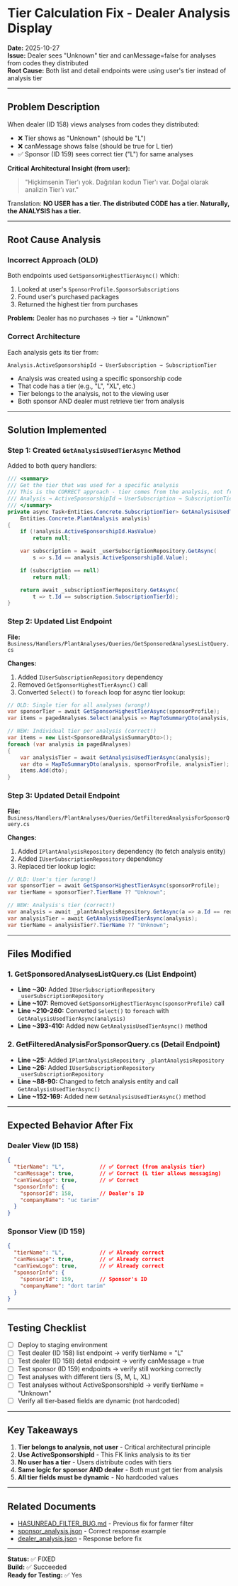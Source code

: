 # Tier Calculation Fix - Dealer Analysis Display

**Date:** 2025-10-27  
**Issue:** Dealer sees "Unknown" tier and canMessage=false for analyses from codes they distributed  
**Root Cause:** Both list and detail endpoints were using user's tier instead of analysis tier

---

## Problem Description

When dealer (ID 158) views analyses from codes they distributed:
- ❌ Tier shows as "Unknown" (should be "L")
- ❌ canMessage shows false (should be true for L tier)
- ✅ Sponsor (ID 159) sees correct tier ("L") for same analyses

**Critical Architectural Insight (from user):**
> "Hiçkimsenin Tier'ı yok. Dağıtılan kodun Tier'ı var. Doğal olarak analizin Tier'ı var."

Translation: **NO USER has a tier. The distributed CODE has a tier. Naturally, the ANALYSIS has a tier.**

---

## Root Cause Analysis

### Incorrect Approach (OLD)
Both endpoints used `GetSponsorHighestTierAsync()` which:
1. Looked at user's `SponsorProfile.SponsorSubscriptions`
2. Found user's purchased packages
3. Returned the highest tier from purchases

**Problem:** Dealer has no purchases → tier = "Unknown"

### Correct Architecture
Each analysis gets its tier from:
```
Analysis.ActiveSponsorshipId → UserSubscription → SubscriptionTier
```

- Analysis was created using a specific sponsorship code
- That code has a tier (e.g., "L", "XL", etc.)
- Tier belongs to the analysis, not to the viewing user
- Both sponsor AND dealer must retrieve tier from analysis

---

## Solution Implemented

### Step 1: Created `GetAnalysisUsedTierAsync` Method

Added to both query handlers:

```csharp
/// <summary>
/// Get the tier that was used for a specific analysis
/// This is the CORRECT approach - tier comes from the analysis, not from user
/// Analysis → ActiveSponsorshipId → UserSubscription → SubscriptionTier
/// </summary>
private async Task<Entities.Concrete.SubscriptionTier> GetAnalysisUsedTierAsync(
    Entities.Concrete.PlantAnalysis analysis)
{
    if (!analysis.ActiveSponsorshipId.HasValue)
        return null;

    var subscription = await _userSubscriptionRepository.GetAsync(
        s => s.Id == analysis.ActiveSponsorshipId.Value);

    if (subscription == null)
        return null;

    return await _subscriptionTierRepository.GetAsync(
        t => t.Id == subscription.SubscriptionTierId);
}
```

### Step 2: Updated List Endpoint

**File:** `Business/Handlers/PlantAnalyses/Queries/GetSponsoredAnalysesListQuery.cs`

**Changes:**
1. Added `IUserSubscriptionRepository` dependency
2. Removed `GetSponsorHighestTierAsync()` call
3. Converted `Select()` to `foreach` loop for async tier lookup:

```csharp
// OLD: Single tier for all analyses (wrong!)
var sponsorTier = await GetSponsorHighestTierAsync(sponsorProfile);
var items = pagedAnalyses.Select(analysis => MapToSummaryDto(analysis, sponsorProfile, sponsorTier));

// NEW: Individual tier per analysis (correct!)
var items = new List<SponsoredAnalysisSummaryDto>();
foreach (var analysis in pagedAnalyses)
{
    var analysisTier = await GetAnalysisUsedTierAsync(analysis);
    var dto = MapToSummaryDto(analysis, sponsorProfile, analysisTier);
    items.Add(dto);
}
```

### Step 3: Updated Detail Endpoint

**File:** `Business/Handlers/PlantAnalyses/Queries/GetFilteredAnalysisForSponsorQuery.cs`

**Changes:**
1. Added `IPlantAnalysisRepository` dependency (to fetch analysis entity)
2. Added `IUserSubscriptionRepository` dependency
3. Replaced tier lookup logic:

```csharp
// OLD: User's tier (wrong!)
var sponsorTier = await GetSponsorHighestTierAsync(sponsorProfile);
var tierName = sponsorTier?.TierName ?? "Unknown";

// NEW: Analysis's tier (correct!)
var analysis = await _plantAnalysisRepository.GetAsync(a => a.Id == request.PlantAnalysisId);
var analysisTier = await GetAnalysisUsedTierAsync(analysis);
var tierName = analysisTier?.TierName ?? "Unknown";
```

---

## Files Modified

### 1. GetSponsoredAnalysesListQuery.cs (List Endpoint)
- **Line ~30:** Added `IUserSubscriptionRepository _userSubscriptionRepository`
- **Line ~107:** Removed `GetSponsorHighestTierAsync(sponsorProfile)` call
- **Line ~210-260:** Converted `Select()` to `foreach` with `GetAnalysisUsedTierAsync(analysis)`
- **Line ~393-410:** Added new `GetAnalysisUsedTierAsync()` method

### 2. GetFilteredAnalysisForSponsorQuery.cs (Detail Endpoint)
- **Line ~25:** Added `IPlantAnalysisRepository _plantAnalysisRepository`
- **Line ~26:** Added `IUserSubscriptionRepository _userSubscriptionRepository`
- **Line ~88-90:** Changed to fetch analysis entity and call `GetAnalysisUsedTierAsync()`
- **Line ~152-169:** Added new `GetAnalysisUsedTierAsync()` method

---

## Expected Behavior After Fix

### Dealer View (ID 158)
```json
{
  "tierName": "L",           // ✅ Correct (from analysis tier)
  "canMessage": true,        // ✅ Correct (L tier allows messaging)
  "canViewLogo": true,       // ✅ Correct
  "sponsorInfo": {
    "sponsorId": 158,        // Dealer's ID
    "companyName": "uc tarim"
  }
}
```

### Sponsor View (ID 159)
```json
{
  "tierName": "L",           // ✅ Already correct
  "canMessage": true,        // ✅ Already correct
  "canViewLogo": true,       // ✅ Already correct
  "sponsorInfo": {
    "sponsorId": 159,        // Sponsor's ID
    "companyName": "dort tarim"
  }
}
```

---

## Testing Checklist

- [ ] Deploy to staging environment
- [ ] Test dealer (ID 158) list endpoint → verify tierName = "L"
- [ ] Test dealer (ID 158) detail endpoint → verify canMessage = true
- [ ] Test sponsor (ID 159) endpoints → verify still working correctly
- [ ] Test analyses with different tiers (S, M, L, XL)
- [ ] Test analyses without ActiveSponsorshipId → verify tierName = "Unknown"
- [ ] Verify all tier-based fields are dynamic (not hardcoded)

---

## Key Takeaways

1. **Tier belongs to analysis, not user** - Critical architectural principle
2. **Use ActiveSponsorshipId** - This FK links analysis to its tier
3. **No user has a tier** - Users distribute codes with tiers
4. **Same logic for sponsor AND dealer** - Both must get tier from analysis
5. **All tier fields must be dynamic** - No hardcoded values

---

## Related Documents

- [HASUNREAD_FILTER_BUG.md](./HASUNREAD_FILTER_BUG.md) - Previous fix for farmer filter
- [sponsor_analysis.json](./sponsor_analysis.json) - Correct response example
- [dealer_analysis.json](./dealer_analysis.json) - Response before fix

---

**Status:** ✅ FIXED  
**Build:** ✅ Succeeded  
**Ready for Testing:** ✅ Yes

